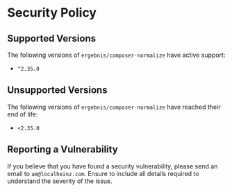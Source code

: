 # Security Policy

## Supported Versions

The following versions of `ergebnis/composer-normalize` have active support:

- `^2.35.0`

## Unsupported Versions

The following versions of `ergebnis/composer-normalize` have reached their end of life:

- `<2.35.0`

## Reporting a Vulnerability

If you believe that you have found a security vulnerability, please send an email to `am@localheinz.com`. Ensure to include all details required to understand the severity of the issue.
